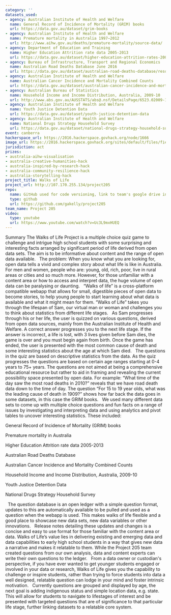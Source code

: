```yaml
---
category: ''
datasets_used:
- agency: Australian Institute of Health and Welfare
  name: General Record of Incidence of Mortality (GRIM) books
  url: https://data.gov.au/dataset/grim-books
- agency: Australian Institute of Health and Welfare
  name: Premature mortality in Australia 1997–2012
  url: http://www.aihw.gov.au/deaths/premature-mortality/source-data/
- agency: Department of Education and Training
  name: Higher Education Attrition rate data 2005-2013
  url: https://data.gov.au/dataset/higher-education-attrition-rates-2005-2013/resource/9c1156be-cc9f-42a9-a3bc-41ed46fa97ef
- agency: Bureau of Infrastructure, Transport and Regional Economics
  name: Australian Road Deaths Database June 2016
  url: https://data.gov.au/dataset/australian-road-deaths-database/resource/fd646fdc-7788-4bea-a736-e4aeb0dd09a8
- agency: Australian Institute of Health and Welfare
  name: Australian Cancer Incidence and Mortality Combined Counts
  url: https://data.gov.au/dataset/australian-cancer-incidence-and-mortality/resource/7fbac314-4bf9-4601-b812-0307316ef5a4
- agency: Australian Bureau of Statistics
  name: Household Income and Income Distribution, Australia, 2009-10
  url: http://www.abs.gov.au/AUSSTATS/abs@.nsf/DetailsPage/6523.02009-10?OpenDocument
- agency: Australian Institute of Health and Welfare
  name: Youth Justice Detention Data
  url: https://data.gov.au/dataset/youth-justice-detention-data
- agency: Australian Institute of Health and Welfare
  name: National Drugs Strategy Household Survey
  url: https://data.gov.au/dataset/national-drugs-strategy-household-survey
event: canberra
hackerspace_url: https://2016.hackerspace.govhack.org/node/1666
image_url: https://2016.hackerspace.govhack.org/sites/default/files/field/image/Logo_d.jpg
jurisdiction: act
prizes:
- australia-aihw-visualisation
- australia-creative-humanities-hack
- australia-inspired-by-research-hack
- australia-community-resilience-hack
- australia-storytelling-hack
project_title: Walks of Life
project_url: http://107.170.255.134/project205
repo:
  name: GitHub used for code versioning, link to team's google drive in the Git Readme
  type: github
  url: https://github.com/gakelly/project205
team_name: Project 205
video:
  type: youtube
  url: https://www.youtube.com/watch?v=Uc3L9mxHUEQ
---
```


Summary
The Walks of Life Project is a multiple choice quiz game to challenge and intrigue high school students with some surprising and interesting facts arranged by significant period of life derived from open data sets. The aim is to be informative about content and the range of open data available. 
 
The problem: When you know what you are looking for, open data tells a vivid and complex story about what life is like in Australia. For men and women, people who are: young, old, rich, poor, live in rural areas or cities and so much more. However, for those unfamiliar with a content area or how to access and interpret data, the huge volume of open data can be paralysing or daunting.
 
“Walks of life” is a cross-platform compatible webapp that allows for small, digestible pieces of open data to become stories, to help young people to start learning about what data is available and what it might mean for them. “Walks of Life” takes you through the lifespan of Sam, our virtual man or woman and challenges you to think about statistics from different life stages. 
 
As Sam progresses through his or her life, the user is quizzed on various questions, derived from open data sources, mainly from the Australian Institute of Health and Welfare. A correct answer progresses you to the next life stage. If the answer is incorrect, a life is lost, with 3 lives given before Sam dies, the game is over and you must begin again from birth. Once the game has ended, the user is presented with the most common cause of death and some interesting statistics about the age at which Sam died.
 
The questions in the quiz are based on descriptive statistics from the data. As the quiz progresses the questions are based on certain age ranges starting at 0-4 years to 75+ years. The questions are not aimed at being a comprehensive educational resource but rather to aid in framing and revealing the current possibility space presented by open data. For example: “What time of the day saw the most road deaths in 2010?” reveals that we have road death data down to the time of day. The question “For 15 to 19 year olds, what was the leading cause of death in 1909?” shows how far back the data goes in some datasets, in this case the GRIM books.
 
We used many different data sets to come up with multiple choice questions and fun facts on a range of issues by investigating and interpreting data and using analytics and pivot tables to uncover interesting statistics. These included:
 

General Record of Incidence of Mortality (GRIM) books


Premature mortality in Australia


Higher Education Attrition rate data 2005-2013


Australian Road Deaths Database 


Australian Cancer Incidence and Mortality Combined Counts


Household Income and Income Distribution, Australia, 2009-10


Youth Justice Detention Data


National Drugs Strategy Household Survey

 
The question database is an open ledger with a simple question format, updates to this are automatically available to be pulled and used as a question when the webapp is used. This makes walks of life flexible and a good place to showcase new data sets, new data variables or other innovations.
 
Release notes detailing these updates and changes is a concise and easy to use format for those familiar with the content area or data. Walks of Life’s value lies in delivering existing and emerging data and data capabilities to early high school students in a way that gives new data a narrative and makes it relatable to them. While the Project 205 team created questions from our own analysis, data and content experts can write their own questions to the ledger.
 
From a data owner or custodian's perspective, if you have ever wanted to get younger students engaged or involved in your data or research, Walks of Life gives you the capability to challenge or inspire students, rather than trying to force students into data a well designed, relatable question can lodge in your mind and foster intrinsic motivation. 
 
Currently questions are grouped and displayed by age, the next goal is adding indigenous status and simple location data, e.g. state. This will allow for students to navigate to lifestages of interest and be presented with targeted questions that are of significance to that particular life stage, further linking datasets to a relatable core system.